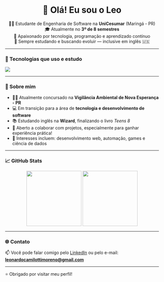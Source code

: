 <h1 align="center">👋 Olá! Eu sou o Leo</h1>

<p align="center">
  🧑‍💻 Estudante de Engenharia de Software na <strong>UniCesumar</strong> (Maringá - PR)<br>
  🎓 Atualmente no <strong>3º de 8 semestres</strong><br>
  🧠 Apaixonado por tecnologia, programação e aprendizado contínuo<br>
  🌱 Sempre estudando e buscando evoluir — inclusive em inglês 🇺🇸
</p>

---

### 🚀 Tecnologias que uso e estudo
<p align="left">
  <a href="https://skillicons.dev">
    <img src="https://skillicons.dev/icons?i=html,css,js,vue,bootstrap,python,c,cpp" />
  </a>
</p>

---

### 📘 Sobre mim
- 👨‍🔬 Atualmente concursado na **Vigilância Ambiental de Nova Esperança - PR**
- 💻 Em transição para a área de **tecnologia e desenvolvimento de software**
- 📚 Estudando inglês na **Wizard**, finalizando o livro *Teens 8*
- 🤝 Aberto a colaborar com projetos, especialmente para ganhar experiência prática!
- 🧩 Interesses incluem: desenvolvimento web, automação, games e ciência de dados

---

### 📈 GitHub Stats
<div align="center">
  <img height="180em" src="https://github-readme-stats.vercel.app/api?username=Leocm123&show_icons=true&theme=tokyonight" />
  <img height="180em" src="https://github-readme-stats.vercel.app/api/top-langs/?username=Leocm123&layout=compact&theme=tokyonight" />
</div>

---

### 🌐 Contato

📫 Você pode falar comigo pelo [LinkedIn](https://www.linkedin.com/in/leonardo-camilotti-moreno-a59064276/) ou pelo e-mail: **leonardocamilottimoreno@gmail.com**

---

⭐️ Obrigado por visitar meu perfil!
